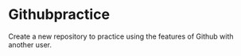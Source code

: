 # Githubpractice
Create a new repository to practice using the features of Github with another user.
